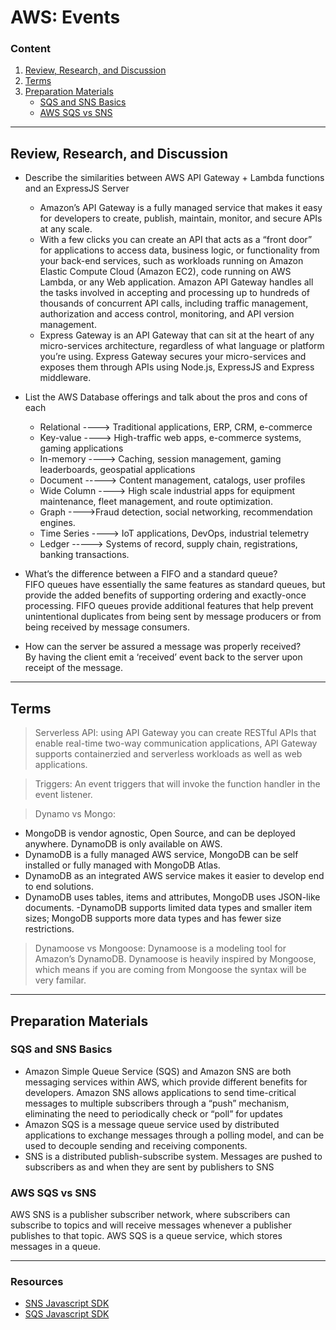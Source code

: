 # AWS: Events

### Content

1. [Review, Research, and Discussion](#review-research-and-discussion)
1. [Terms](#terms)
1. [Preparation Materials](#preparation-materials)
   - [SQS and SNS Basics](#sqs-and-sns-basics)
   - [AWS SQS vs SNS](#aws-sqs-vs-sns)

---

## Review, Research, and Discussion

- Describe the similarities between AWS API Gateway + Lambda functions and an ExpressJS Server

  - Amazon’s API Gateway is a fully managed service that makes it easy for developers to create, publish, maintain, monitor, and secure APIs at any scale.
  - With a few clicks you can create an API that acts as a “front door” for applications to access data, business logic, or functionality from your back-end services, such as workloads running on Amazon Elastic Compute Cloud (Amazon EC2), code running on AWS Lambda, or any Web application. Amazon API Gateway handles all the tasks involved in accepting and processing up to hundreds of thousands of concurrent API calls, including traffic management, authorization and access control, monitoring, and API version management.
  - Express Gateway is an API Gateway that can sit at the heart of any micro-services architecture, regardless of what language or platform you’re using. Express Gateway secures your micro-services and exposes them through APIs using Node.js, ExpressJS and Express middleware.

- List the AWS Database offerings and talk about the pros and cons of each

  - Relational ----> Traditional applications, ERP, CRM, e-commerce
  - Key-value ----> High-traffic web apps, e-commerce systems, gaming applications
  - In-memory ----> Caching, session management, gaming leaderboards, geospatial applications
  - Document -----> Content management, catalogs, user profiles
  - Wide Column ----> High scale industrial apps for equipment maintenance, fleet management, and route optimization.
  - Graph ---->Fraud detection, social networking, recommendation engines.
  - Time Series ----> IoT applications, DevOps, industrial telemetry
  - Ledger -----> Systems of record, supply chain, registrations, banking transactions.

- What’s the difference between a FIFO and a standard queue?  
  FIFO queues have essentially the same features as standard queues, but provide the added benefits of supporting ordering and exactly-once processing. FIFO queues provide additional features that help prevent unintentional duplicates from being sent by message producers or from being received by message consumers.

- How can the server be assured a message was properly received?  
  By having the client emit a ‘received’ event back to the server upon receipt of the message.

---

## Terms

> Serverless API: using API Gateway you can create RESTful APIs that enable real-time two-way communication applications, API Gateway supports containerzied and serverless workloads as well as web applications.

> Triggers: An event triggers that will invoke the function handler in the event listener.

> Dynamo vs Mongo:

- MongoDB is vendor agnostic, Open Source, and can be deployed anywhere. DynamoDB is only available on AWS.
- DynamoDB is a fully managed AWS service, MongoDB can be self installed or fully managed with MongoDB Atlas.
- DynamoDB as an integrated AWS service makes it easier to develop end to end solutions.
- DynamoDB uses tables, items and attributes, MongoDB uses JSON-like documents. -DynamoDB supports limited data types and smaller item sizes; MongoDB supports more data types and has fewer size restrictions.

> Dynamoose vs Mongoose: Dynamoose is a modeling tool for Amazon’s DynamoDB. Dynamoose is heavily inspired by Mongoose, which means if you are coming from Mongoose the syntax will be very familar.

---

## Preparation Materials

### SQS and SNS Basics

- Amazon Simple Queue Service (SQS) and Amazon SNS are both messaging services within AWS, which provide different benefits for developers. Amazon SNS allows applications to send time-critical messages to multiple subscribers through a “push” mechanism, eliminating the need to periodically check or “poll” for updates
- Amazon SQS is a message queue service used by distributed applications to exchange messages through a polling model, and can be used to decouple sending and receiving components.
- SNS is a distributed publish-subscribe system. Messages are pushed to subscribers as and when they are sent by publishers to SNS

### AWS SQS vs SNS

AWS SNS is a publisher subscriber network, where subscribers can subscribe to topics and will receive messages whenever a publisher publishes to that topic. AWS SQS is a queue service, which stores messages in a queue.

---

### Resources

- [SNS Javascript SDK](https://docs.aws.amazon.com/AWSJavaScriptSDK/latest/AWS/SNS.html)
- [SQS Javascript SDK](https://docs.aws.amazon.com/AWSJavaScriptSDK/latest/AWS/SQS.html)
